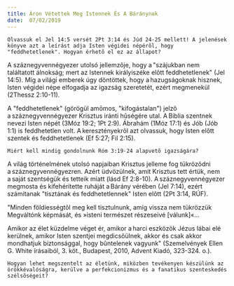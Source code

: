 ```yaml
---
title: Áron Vétettek Meg Istennek És A Báránynak 
date:  07/02/2019
---
```


`Olvassuk el Jel 14:5 versét 2Pt 3:14 és Júd 24-25 mellett! A jelenések könyve azt a leírást adja Isten végidei népérõl, hogy "feddhetetlenek". Hogyan érhetõ el ez az állapot?`

A száznegyvennégyezer utolsó jellemzõje, hogy a "szájukban nem találtatott álnokság; mert az Istennek királyiszéke elõtt feddhetetlenek" (Jel 14:5). Míg a világi emberek úgy döntöttek, hogy a hazugságoknak hisznek, Isten végidei népe elfogadja az igazság szeretetét, ezért megmenekül (2Thessz 2:10-11).

A "feddhetetlenek" (görögül amōmos, "kifogástalan") jelzõ a száznegyvennégyezer Krisztus iránti hûségére utal. A Biblia szentnek nevezi Isten népét (3Móz 19:2; 1Pt 2:9). Ábrahám (1Móz 17:1) és Jób (Jób 1:1) is feddhetetlen volt. A keresztényekrõl azt olvassuk, hogy Isten elõtt szentek és feddhetetlenek (Ef 5:27; Fil 2:15).

`Miért kell mindig gondolnunk Róm 3:19-24 alapvetõ igazságára?`

A világ történelmének utolsó napjaiban Krisztus jelleme fog tükrözõdni a száznegyvennégyezren. Azért üdvözülnek, amit Krisztus tett értük, nem a saját szentségük és tetteik miatt (lásd Ef 2:8-10). A száznegyvennégyezer megmosta és kifehérítette ruháját a Bárány vérében (Jel 7:14), ezért számítanak "tisztának és feddhetetlennek" Isten elõtt (2Pt 3:14, RÚF).

"Minden földiességtõl meg kell tisztulnunk, amíg vissza nem tükrözzük Megváltónk képmását, és »isteni természet részeseivé [válunk]«…

Amikor az élet küzdelme véget ér, amikor a harci eszközök Jézus lábai elé kerülnek, amikor Isten szentjei megdicsõülnek, akkor és csak akkor mondhatjuk biztonsággal, hogy bûntelenek vagyunk" (Szemelvények Ellen G. White írásaiból, 3. köt., Budapest, 2010, Advent Kiadó, 323-324. o.).

`Hogyan lehet megszentelt az életünk, miközben tevékenyen készülünk az örökkévalóságra, kerülve a perfekcionizmus és a fanatikus szenteskedés szélsõségeit?`